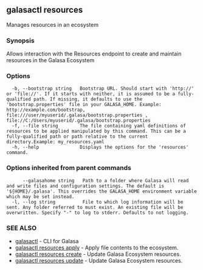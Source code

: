 ## galasactl resources

Manages resources in an ecosystem

### Synopsis

Allows interaction with the Resources endpoint to create and maintain resources in the Galasa Ecosystem

### Options

```
  -b, --bootstrap string   Bootstrap URL. Should start with 'http://' or 'file://'. If it starts with neither, it is assumed to be a fully-qualified path. If missing, it defaults to use the 'bootstrap.properties' file in your GALASA_HOME. Example: http://example.com/bootstrap, file:///user/myuserid/.galasa/bootstrap.properties , file://C:/Users/myuserid/.galasa/bootstrap.properties
  -f, --file string        The file containing yaml definitions of resources to be applied manipulated by this command. This can be a fully-qualified path or path relative to the current directory.Example: my_resources.yaml
  -h, --help               Displays the options for the 'resources' command.
```

### Options inherited from parent commands

```
      --galasahome string   Path to a folder where Galasa will read and write files and configuration settings. The default is '${HOME}/.galasa'. This overrides the GALASA_HOME environment variable which may be set instead.
  -l, --log string          File to which log information will be sent. Any folder referred to must exist. An existing file will be overwritten. Specify "-" to log to stderr. Defaults to not logging.
```

### SEE ALSO

* [galasactl](galasactl.md)	 - CLI for Galasa
* [galasactl resources apply](galasactl_resources_apply.md)	 - Apply file contents to the ecosystem.
* [galasactl resources create](galasactl_resources_create.md)	 - Update Galasa Ecosystem resources.
* [galasactl resources update](galasactl_resources_update.md)	 - Update Galasa Ecosystem resources.

